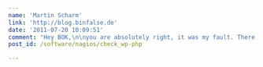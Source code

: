 ```yaml
---
name: 'Martin Scharm'
link: 'http://blog.binfalse.de'
date: '2011-07-20 10:09:51'
comment: "Hey BOK,\n\nyou are absolutely right, it was my fault. There was a bool bug but now it's fixed!\n\nThanks for the report, hopefully now it will work for you.\n\nKind regards\nMartin"
post_id: /software/nagios/check_wp-php

---
```



